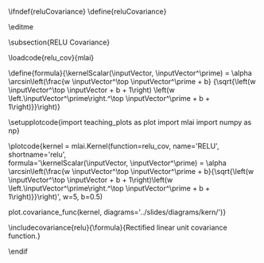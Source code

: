 \ifndef{reluCovariance}
\define{reluCovariance}

\editme

\subsection{RELU Covariance}

\loadcode{relu_cov}{mlai}

\define{formula}{\kernelScalar(\inputVector, \inputVector^\prime) = 
\alpha \arcsin\left(\frac{w \inputVector^\top \inputVector^\prime + b}
{\sqrt{\left(w \inputVector^\top \inputVector + b + 1\right)
\left(w \left.\inputVector^\prime\right.^\top \inputVector^\prime + b + 1\right)}}\right)}


\setupplotcode{import teaching_plots as plot
import mlai
import numpy as np}

\plotcode{kernel = mlai.Kernel(function=relu_cov,
                     name='RELU',
                     shortname='relu',					 
                     formula='\kernelScalar(\inputVector, \inputVector^\prime) = \alpha \arcsin\left(\frac{w \inputVector^\top \inputVector^\prime + b}{\sqrt{\left(w \inputVector^\top \inputVector + b + 1\right)\left(w \left.\inputVector^\prime\right.^\top \inputVector^\prime + b + 1\right)}}\right)',
					 w=5, b=0.5)
					 
plot.covariance_func(kernel, diagrams='../slides/diagrams/kern/')}

\includecovariance{relu}{\formula}{Rectified linear unit covariance function.}


\endif
